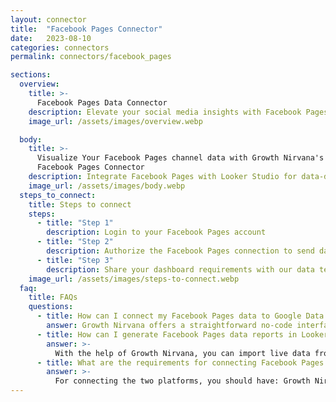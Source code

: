 ```yaml
---
layout: connector
title:  "Facebook Pages Connector"
date:   2023-08-10
categories: connectors
permalink: connectors/facebook_pages

sections:
  overview:
    title: >-
      Facebook Pages Data Connector
    description: Elevate your social media insights with Facebook Pages integration. Seamlessly merge page performance data from Facebook with Looker Studio's analytical capabilities, unlocking insights that shape social media strategies, audience engagement, and operational excellence.
    image_url: /assets/images/overview.webp

  body:
    title: >-
      Visualize Your Facebook Pages channel data with Growth Nirvana's
      Facebook Pages Connector
    description: Integrate Facebook Pages with Looker Studio for data-driven social media analytics that guide your engagement strategies.
    image_url: /assets/images/body.webp
  steps_to_connect:
    title: Steps to connect
    steps:
      - title: "Step 1"
        description: Login to your Facebook Pages account
      - title: "Step 2"
        description: Authorize the Facebook Pages connection to send data to Growth Nirvana
      - title: "Step 3"
        description: Share your dashboard requirements with our data team. We will build the report for you.
    image_url: /assets/images/steps-to-connect.webp
  faq:
    title: FAQs
    questions:
      - title: How can I connect my Facebook Pages data to Google Data Studio/Looker Studio?
        answer: Growth Nirvana offers a straightforward no-code interface to connect to Facebook Pages data sources.
      - title: How can I generate Facebook Pages data reports in Looker Studio?
        answer: >-
          With the help of Growth Nirvana, you can import live data from Facebook Pages into Looker Studio. These data can be viewed in charts, tables, and dashboards to generate branded reports that can be shared instantly.
      - title: What are the requirements for connecting Facebook Pages and Looker Studio?
        answer: >-
          For connecting the two platforms, you should have: Growth Nirvana Account and Facebook Pages Ads Account
---
```

